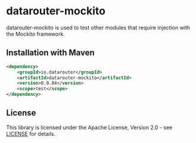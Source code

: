 # datarouter-mockito

datarouter-mockito is used to test other modules that require injection with the Mockito framework.

## Installation with Maven

```xml
<dependency>
	<groupId>io.datarouter</groupId>
	<artifactId>datarouter-mockito</artifactId>
	<version>0.0.84</version>
	<scope>test</scope>
</dependency>
```

## License

This library is licensed under the Apache License, Version 2.0 - see [LICENSE](../LICENSE) for details.
